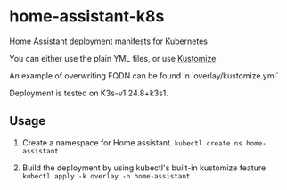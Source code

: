 # home-assistant-k8s
Home Assistant deployment manifests for Kubernetes

You can either use the plain YML files, or use [Kustomize](https://kustomize.io/).

An example of overwriting FQDN can be found in ˙overlay/kustomize.yml`

Deployment is tested on K3s-v1.24.8+k3s1.

## Usage

1. Create a namespace for Home assistant.
   ```kubectl create ns home-assistant```

2. Build the deployment by using kubectl's built-in kustomize feature
   ```kubectl apply -k overlay -n home-assistant```
